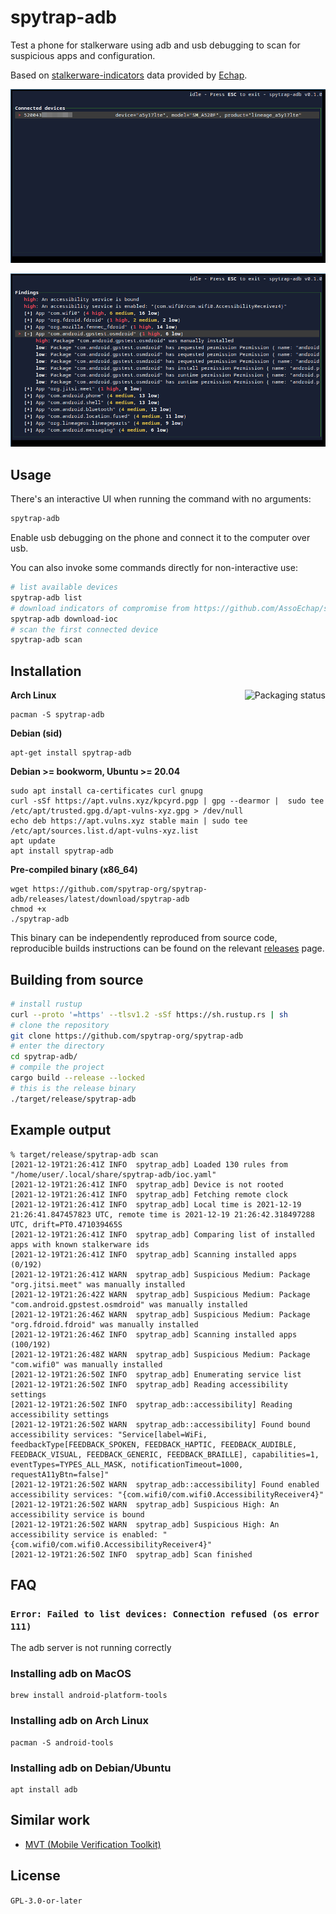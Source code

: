 # spytrap-adb

Test a phone for stalkerware using adb and usb debugging to scan for suspicious
apps and configuration.

Based on [stalkerware-indicators] data provided by [Echap].

[stalkerware-indicators]: https://github.com/AssoEchap/stalkerware-indicators
[Echap]: https://github.com/AssoEchap

[![](.github/screenshot-device-list.png)](.github/screenshot-device-list.png)

[![](.github/screenshot-findings-list.png)](.github/screenshot-findings-list.png)

## Usage

There's an interactive UI when running the command with no arguments:

```sh
spytrap-adb
```

Enable usb debugging on the phone and connect it to the computer over usb.

You can also invoke some commands directly for non-interactive use:

```sh
# list available devices
spytrap-adb list
# download indicators of compromise from https://github.com/AssoEchap/stalkerware-indicators
spytrap-adb download-ioc
# scan the first connected device
spytrap-adb scan
```

## Installation

<a href="https://repology.org/project/spytrap-adb/versions"><img align="right" src="https://repology.org/badge/vertical-allrepos/spytrap-adb.svg" alt="Packaging status"></a>

**Arch Linux**

    pacman -S spytrap-adb

**Debian (sid)**

    apt-get install spytrap-adb

**Debian >= bookworm, Ubuntu >= 20.04**

    sudo apt install ca-certificates curl gnupg
    curl -sSf https://apt.vulns.xyz/kpcyrd.pgp | gpg --dearmor |  sudo tee /etc/apt/trusted.gpg.d/apt-vulns-xyz.gpg > /dev/null
    echo deb https://apt.vulns.xyz stable main | sudo tee /etc/apt/sources.list.d/apt-vulns-xyz.list
    apt update
    apt install spytrap-adb

**Pre-compiled binary (x86_64)**

    wget https://github.com/spytrap-org/spytrap-adb/releases/latest/download/spytrap-adb
    chmod +x
    ./spytrap-adb

This binary can be independently reproduced from source code, reproducible builds instructions can be found on the relevant [releases](https://github.com/spytrap-org/spytrap-adb/releases) page.

## Building from source

```sh
# install rustup
curl --proto '=https' --tlsv1.2 -sSf https://sh.rustup.rs | sh
# clone the repository
git clone https://github.com/spytrap-org/spytrap-adb
# enter the directory
cd spytrap-adb/
# compile the project
cargo build --release --locked
# this is the release binary
./target/release/spytrap-adb
```

## Example output

```
% target/release/spytrap-adb scan
[2021-12-19T21:26:41Z INFO  spytrap_adb] Loaded 130 rules from "/home/user/.local/share/spytrap-adb/ioc.yaml"
[2021-12-19T21:26:41Z INFO  spytrap_adb] Device is not rooted
[2021-12-19T21:26:41Z INFO  spytrap_adb] Fetching remote clock
[2021-12-19T21:26:41Z INFO  spytrap_adb] Local time is 2021-12-19 21:26:41.847457823 UTC, remote time is 2021-12-19 21:26:42.318497288 UTC, drift=PT0.471039465S
[2021-12-19T21:26:41Z INFO  spytrap_adb] Comparing list of installed apps with known stalkerware ids
[2021-12-19T21:26:41Z INFO  spytrap_adb] Scanning installed apps (0/192)
[2021-12-19T21:26:41Z WARN  spytrap_adb] Suspicious Medium: Package "org.jitsi.meet" was manually installed
[2021-12-19T21:26:42Z WARN  spytrap_adb] Suspicious Medium: Package "com.android.gpstest.osmdroid" was manually installed
[2021-12-19T21:26:46Z WARN  spytrap_adb] Suspicious Medium: Package "org.fdroid.fdroid" was manually installed
[2021-12-19T21:26:46Z INFO  spytrap_adb] Scanning installed apps (100/192)
[2021-12-19T21:26:48Z WARN  spytrap_adb] Suspicious Medium: Package "com.wifi0" was manually installed
[2021-12-19T21:26:50Z INFO  spytrap_adb] Enumerating service list
[2021-12-19T21:26:50Z INFO  spytrap_adb] Reading accessibility settings
[2021-12-19T21:26:50Z INFO  spytrap_adb::accessibility] Reading accessibility settings
[2021-12-19T21:26:50Z WARN  spytrap_adb::accessibility] Found bound accessibility services: "Service[label=WiFi, feedbackType[FEEDBACK_SPOKEN, FEEDBACK_HAPTIC, FEEDBACK_AUDIBLE, FEEDBACK_VISUAL, FEEDBACK_GENERIC, FEEDBACK_BRAILLE], capabilities=1, eventTypes=TYPES_ALL_MASK, notificationTimeout=1000, requestA11yBtn=false]"
[2021-12-19T21:26:50Z WARN  spytrap_adb::accessibility] Found enabled accessibility services: "{com.wifi0/com.wifi0.AccessibilityReceiver4}"
[2021-12-19T21:26:50Z WARN  spytrap_adb] Suspicious High: An accessibility service is bound
[2021-12-19T21:26:50Z WARN  spytrap_adb] Suspicious High: An accessibility service is enabled: "{com.wifi0/com.wifi0.AccessibilityReceiver4}"
[2021-12-19T21:26:50Z INFO  spytrap_adb] Scan finished
```

## FAQ

### `Error: Failed to list devices: Connection refused (os error 111)`

The adb server is not running correctly

### Installing adb on MacOS

    brew install android-platform-tools

### Installing adb on Arch Linux

    pacman -S android-tools

### Installing adb on Debian/Ubuntu

    apt install adb

## Similar work

- [MVT (Mobile Verification Toolkit)](https://github.com/mvt-project/mvt)

## License

`GPL-3.0-or-later`
